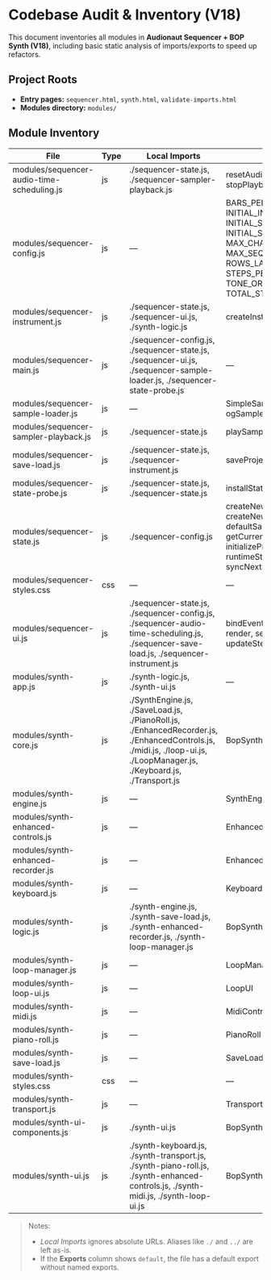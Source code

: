 # Codebase Audit & Inventory (V18)

This document inventories all modules in **Audionaut Sequencer + BOP Synth (V18)**, including basic static analysis of imports/exports to speed up refactors.

## Project Roots
- **Entry pages:** `sequencer.html`, `synth.html`, `validate-imports.html`
- **Modules directory:** `modules/`

## Module Inventory
| File | Type | Local Imports | Exports |
| --- | --- | --- | --- |
| modules/sequencer-audio-time-scheduling.js | js | ./sequencer-state.js, ./sequencer-sampler-playback.js | resetAudioEnvironment, setBPM, stopPlayback |
| modules/sequencer-config.js | js | — | BARS_PER_SEQUENCE, INITIAL_INSTRUMENT_CHANNELS, INITIAL_SAMPLER_CHANNELS, INITIAL_SEQUENCES, MAX_CHANNELS, MAX_SEQUENCES, ROWS_LAYOUTS, STEPS_PER_BAR, SYNTH_PATH, TONE_ORDINALS_URL, TOTAL_STEPS |
| modules/sequencer-instrument.js | js | ./sequencer-state.js, ./sequencer-ui.js, ./synth-logic.js | createInstrumentForChannel |
| modules/sequencer-main.js | js | ./sequencer-config.js, ./sequencer-state.js, ./sequencer-ui.js, ./sequencer-sample-loader.js, ./sequencer-state-probe.js | — |
| modules/sequencer-sample-loader.js | js | — | SimpleSampleLoader, ogSampleUrls |
| modules/sequencer-sampler-playback.js | js | ./sequencer-state.js | playSamplerChannel |
| modules/sequencer-save-load.js | js | ./sequencer-state.js, ./sequencer-instrument.js | saveProject |
| modules/sequencer-state-probe.js | js | ./sequencer-state.js, ./sequencer-state.js | installStateProbeButton |
| modules/sequencer-state.js | js | ./sequencer-config.js | createNewChannel, createNewSequence, defaultSampleOrder, getCurrentSequence, initializeProject, projectState, runtimeState, setupDefaultRhythm, syncNextInstrumentIdAfterLoad |
| modules/sequencer-styles.css | css | — | — |
| modules/sequencer-ui.js | js | ./sequencer-state.js, ./sequencer-config.js, ./sequencer-audio-time-scheduling.js, ./sequencer-save-load.js, ./sequencer-instrument.js | bindEventListeners, destroy, render, setLoaderStatus, updateStepRows |
| modules/synth-app.js | js | ./synth-logic.js, ./synth-ui.js | — |
| modules/synth-core.js | js | ./SynthEngine.js, ./SaveLoad.js, ./PianoRoll.js, ./EnhancedRecorder.js, ./EnhancedControls.js, ./midi.js, ./loop-ui.js, ./LoopManager.js, ./Keyboard.js, ./Transport.js | BopSynth |
| modules/synth-engine.js | js | — | SynthEngine |
| modules/synth-enhanced-controls.js | js | — | EnhancedControls |
| modules/synth-enhanced-recorder.js | js | — | EnhancedRecorder |
| modules/synth-keyboard.js | js | — | Keyboard |
| modules/synth-logic.js | js | ./synth-engine.js, ./synth-save-load.js, ./synth-enhanced-recorder.js, ./synth-loop-manager.js | BopSynthLogic |
| modules/synth-loop-manager.js | js | — | LoopManager |
| modules/synth-loop-ui.js | js | — | LoopUI |
| modules/synth-midi.js | js | — | MidiControl |
| modules/synth-piano-roll.js | js | — | PianoRoll |
| modules/synth-save-load.js | js | — | SaveLoad |
| modules/synth-styles.css | css | — | — |
| modules/synth-transport.js | js | — | Transport |
| modules/synth-ui-components.js | js | ./synth-ui.js | BopSynthUIComponent |
| modules/synth-ui.js | js | ./synth-keyboard.js, ./synth-transport.js, ./synth-piano-roll.js, ./synth-enhanced-controls.js, ./synth-midi.js, ./synth-loop-ui.js | BopSynthUI |

> Notes:
> - *Local Imports* ignores absolute URLs. Aliases like `./` and `../` are left as-is.
> - If the **Exports** column shows `default`, the file has a default export without named exports.

